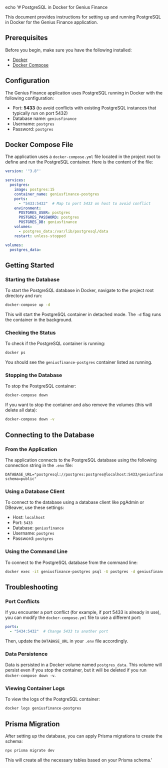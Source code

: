 echo '# PostgreSQL in Docker for Genius Finance

This document provides instructions for setting up and running PostgreSQL in Docker for the Genius Finance application.

## Prerequisites

Before you begin, make sure you have the following installed:

- [Docker](https://docs.docker.com/get-docker/)
- [Docker Compose](https://docs.docker.com/compose/install/)

## Configuration

The Genius Finance application uses PostgreSQL running in Docker with the following configuration:

- Port: **5433** (to avoid conflicts with existing PostgreSQL instances that typically run on port 5432)
- Database name: `geniusfinance`
- Username: `postgres`
- Password: `postgres`

## Docker Compose File

The application uses a `docker-compose.yml` file located in the project root to define and run the PostgreSQL container. Here is the content of the file:

```yaml
version: '"3.8"'

services:
  postgres:
    image: postgres:15
    container_name: geniusfinance-postgres
    ports:
      - "5433:5432"  # Map to port 5433 on host to avoid conflict
    environment:
      POSTGRES_USER: postgres
      POSTGRES_PASSWORD: postgres
      POSTGRES_DB: geniusfinance
    volumes:
      - postgres_data:/var/lib/postgresql/data
    restart: unless-stopped

volumes:
  postgres_data:
```

## Getting Started

### Starting the Database

To start the PostgreSQL database in Docker, navigate to the project root directory and run:

```bash
docker-compose up -d
```

This will start the PostgreSQL container in detached mode. The `-d` flag runs the container in the background.

### Checking the Status

To check if the PostgreSQL container is running:

```bash
docker ps
```

You should see the `geniusfinance-postgres` container listed as running.

### Stopping the Database

To stop the PostgreSQL container:

```bash
docker-compose down
```

If you want to stop the container and also remove the volumes (this will delete all data):

```bash
docker-compose down -v
```

## Connecting to the Database

### From the Application

The application connects to the PostgreSQL database using the following connection string in the `.env` file:

```
DATABASE_URL="postgresql://postgres:postgres@localhost:5433/geniusfinance?schema=public"
```

### Using a Database Client

To connect to the database using a database client like pgAdmin or DBeaver, use these settings:

- Host: `localhost`
- Port: `5433`
- Database: `geniusfinance`
- Username: `postgres`
- Password: `postgres`

### Using the Command Line

To connect to the PostgreSQL database from the command line:

```bash
docker exec -it geniusfinance-postgres psql -U postgres -d geniusfinance
```

## Troubleshooting

### Port Conflicts

If you encounter a port conflict (for example, if port 5433 is already in use), you can modify the `docker-compose.yml` file to use a different port:

```yaml
ports:
  - "5434:5432"  # Change 5433 to another port
```

Then, update the `DATABASE_URL` in your `.env` file accordingly.

### Data Persistence

Data is persisted in a Docker volume named `postgres_data`. This volume will persist even if you stop the container, but it will be deleted if you run `docker-compose down -v`.

### Viewing Container Logs

To view the logs of the PostgreSQL container:

```bash
docker logs geniusfinance-postgres
```

## Prisma Migration

After setting up the database, you can apply Prisma migrations to create the schema:

```bash
npx prisma migrate dev
```

This will create all the necessary tables based on your Prisma schema.'